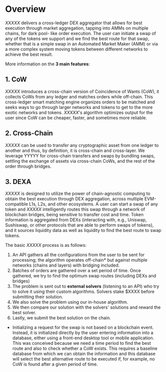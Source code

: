 # Overview

_XXXXX_ delivers a cross-ledger DEX aggregator that allows for best execution through market aggregation, tapping into AMMs on multiple chains, for dark pool- like order execution. The user can initiate a swap of any of the tokens we support and we find the best route for that swap, whether that is a simple swap in an Automated Market Maker (AMM) or via a more complex system moving tokens between different networks to achieve the best result.

More information on the **3 main features**:

## 1.	CoW

_XXXXX_ introduces a cross-chain version of Coincidence of Wants (CoW), it collects CoWs from any ledger and matches orders while off-chain. This cross-ledger smart matching engine organizes orders to be matched and seeks ways to go through larger networks and tokens to get to the more exotic networks and tokens. _XXXXX_'s algorithm optimizes output for the user since CoW can be cheaper, faster, and sometimes more reliable.

## 2. Cross-Chain
_XXXXX_ can be used to transfer any cryptographic asset from one ledger to another and thus, by definition, it is cross-chain and cross-layer. We leverage YYYYY for cross-chain transfers and swaps by bundling swaps, settling the exchange of assets via cross-chain CoWs, and the rest of the order through bridges.

## 3. DEXA
_XXXXX_ is designed to utilize the power of chain-agnostic computing to obtain the best execution through DEX aggregation, across multiple EVM-compatible L1s, L2s, and other ecosystems. A user can start a swap of any token and _XXXXX_ intelligently routes this swap through a network of blockchain bridges, being sensitive to transfer cost and time. Token information is aggregated from DEXs (interacting with, e.g., Uniswap, Sushiswap, or other protocols that are able to perform swaps of tokens), and it sources liquidity data as well as liquidity to find the best route to swap tokens. 

The basic _XXXXX_ process is as follows:

1. An API gathers all the configurations from the user to be sent for processing; the algorithm operates off-chain* but against multiple networks (chains and layers) with bridging included.
2. Batches of orders are gathered over a set period of time. Once gathered, we try to find the optimum swap routes (including DEXs and bridges)
3. The problem is sent out to **external solvers** (listening to an API) who try to solve it using their custom algorithms. Solvers stake $XXXX before submitting their solution.
4. We also solve the problem using our in-house algorithm.
5. We then compare our solution with the solvers' solutions and reward the best solver.
6. Lastly, we submit the best solution on the chain.

* Initializing a request for the swap is not based on a blockchain event. Instead, it is initialized directly by the user entering information into a database, either using a front-end desktop tool or mobile application. This was conceived because we need a time period to find the best route and also to check whether a CoW exists. This requires a baseline database from which we can obtain the information and this database will select the best alternative route to be executed if, for example, no CoW is found after a given period of time.
